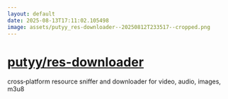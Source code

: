 ```yaml
---
layout: default
date: 2025-08-13T17:11:02.105498
image: assets/putyy_res-downloader--20250812T233517--cropped.png
---
```


# [putyy/res-downloader](https://github.com/putyy/res-downloader)

cross‑platform resource sniffer and downloader for video, audio, images, m3u8
